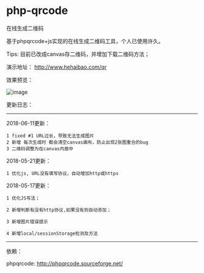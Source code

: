 # php-qrcode
在线生成二维码

基于phpqrcode+js实现的在线生成二维码工具，个人已使用许久。

Tips: 目前已改成canvas存二维码，并增加下载二维码方法；

演示地址： http://www.hehaibao.com/qr

效果预览：

![image](https://github.com/hehaibao/php-qrcode/blob/master/preview.gif)


更新日志：

----------------------

2018-06-11更新：

    1 fixed #1 URL过长，导致无法生成图片
    2 新增 每次生成时 都会清空canvas画布，防止出现2张图重合的bug
    3 二维码调整为在canvas内居中

2018-05-21更新：

    1 优化js, URL没有填写协议，自动增加http或https

2018-05-17更新：

    1 优化JS写法；

    2 新增判断有没有http协议,如果没有则自动添加；

    3 新增图片错误提示
    
    4 新增local/sessionStorage检测及方法


----------------------


依赖：

phpqrcode: http://phpqrcode.sourceforge.net/
